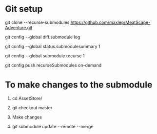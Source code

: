 # Git setup
git clone --recurse-submodules https://github.com/maxlep/MeatScape-Adventure.git

git config --global diff.submodule log

git config --global status.submodulesummary 1

git config --global submodule.recurse 1

git config push.recurseSubmodules on-demand

# To make changes to the submodule
1. cd AssetStore/

2. git checkout master

3. Make changes

4. git submodule update --remote --merge
